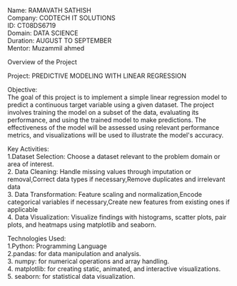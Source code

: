 Name: RAMAVATH SATHISH       
Company: CODTECH IT SOLUTIONS         
ID: CT08DS6719       
Domain: DATA SCIENCE         
Duration: AUGUST TO SEPTEMBER       
Mentor: Muzammil ahmed 

Overview of the Project

Project:  PREDICTIVE MODELING WITH LINEAR REGRESSION   

Objective:      
The goal of this project is to implement a simple linear regression model to predict a continuous target variable using a given dataset. The project involves training the model on a subset of the data, evaluating its performance, and using the trained model to make predictions. The effectiveness of the model will be assessed using relevant performance metrics, and visualizations will be used to illustrate the model's accuracy.

Key Activities:         
  1.Dataset Selection: Choose a dataset relevant to the problem domain or area of interest.    
  2. Data Cleaning: Handle missing values through imputation or removal,Correct data types if necessary,Remove duplicates and irrelevant data     
  3. Data Transformation: Feature scaling and normalization,Encode categorical variables if necessary,Create new features from existing ones if applicable    
  4. Data Visualization: Visualize findings with histograms, scatter plots, pair plots, and heatmaps using matplotlib and seaborn. 

  Technologies Used:         
 1.Python: Programming Language     
 2.pandas: for data manipulation and analysis.     
 3. numpy: for numerical operations and array handling.     
 4. matplotlib: for creating static, animated, and interactive visualizations.    
 5. seaborn: for statistical data visualization.  
